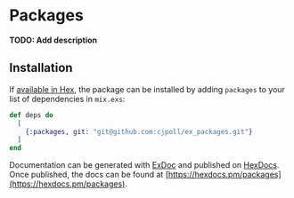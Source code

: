 # Packages

**TODO: Add description**

## Installation

If [available in Hex](https://hex.pm/docs/publish), the package can be installed
by adding `packages` to your list of dependencies in `mix.exs`:

```elixir
def deps do
  [
    {:packages, git: "git@github.com:cjpoll/ex_packages.git"}
  ]
end
```

Documentation can be generated with [ExDoc](https://github.com/elixir-lang/ex_doc)
and published on [HexDocs](https://hexdocs.pm). Once published, the docs can
be found at [https://hexdocs.pm/packages](https://hexdocs.pm/packages).

